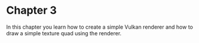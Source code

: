 # Chapter 3

In this chapter you learn how to create a simple Vulkan renderer and how to draw a simple texture quad using the renderer.
